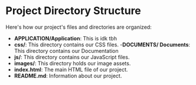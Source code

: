 # Project Directory Structure

Here's how our project's files and directories are organized:

- **APPLICATION/Application**: This is idk tbh
- **css/**: This directory contains our CSS files.
-**DOCUMENTS/ Documents**: This directory contains our Documentation
- **js/**: This directory contains our JavaScript files.
- **images/**: This directory holds our image assets.
- **index.html**: The main HTML file of our project.
- **README.md**: Information about our project.